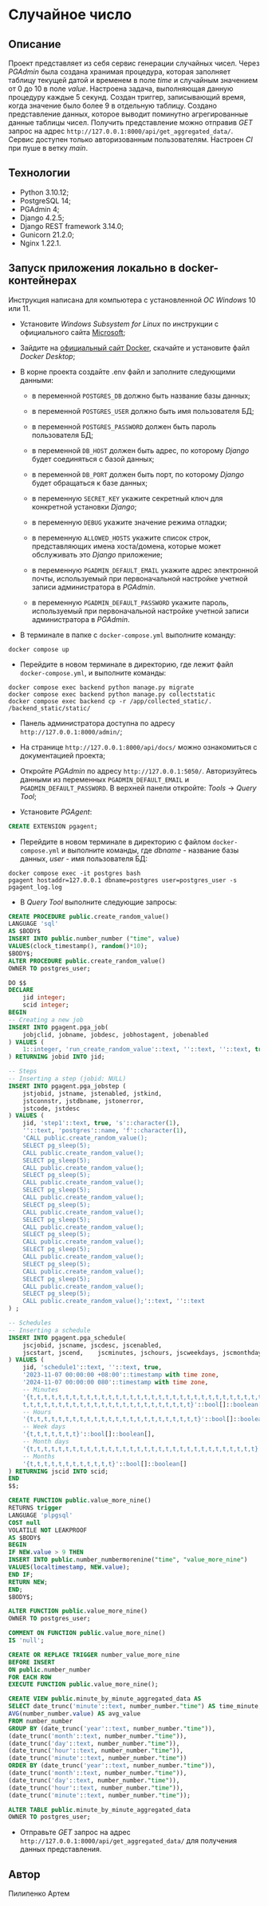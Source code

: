 # Случайное число

## Описание

Проект представляет из себя сервис генерации случайных чисел. Через _PGAdmin_
была создана хранимая процедура, которая заполняет таблицу текущей датой и
временем в поле _time_ и случайным значением от 0 до 10 в поле _value_.
Настроена задача, выполняющая данную процедуру каждые 5 секунд. Создан
триггер, записывающий время, когда значение было более 9 в отдельную таблицу.
Создано представление данных, которое выводит поминутно агрегированные данные
таблицы чисел. Получить представление можно отправив _GET_ запрос на адрес
`http://127.0.0.1:8000/api/get_aggregated_data/`. Сервис доступен только
авторизованным пользователям. Настроен _CI_ при пуше в ветку _main_.
 
## Технологии

- Python 3.10.12;
- PostgreSQL 14;
- PGAdmin 4;
- Django 4.2.5;
- Django REST framework 3.14.0;
- Gunicorn 21.2.0;
- Nginx 1.22.1.

## Запуск приложения локально в docker-контейнерах

Инструкция написана для компьютера с установленной _ОС Windows_ 10 или 11.

- Установите _Windows Subsystem for Linux_ по инструкции с официального сайта
[Microsoft](https://learn.microsoft.com/ru-ru/windows/wsl/install);

- Зайдите на
[официальный сайт Docker](https://www.docker.com/products/docker-desktop/),
скачайте и установите файл _Docker Desktop_;

- В корне проекта создайте .env файл и заполните следующими данными:

  - в переменной `POSTGRES_DB` должно быть название базы данных;

  - в переменной `POSTGRES_USER` должно быть имя пользователя БД;

  - в переменной `POSTGRES_PASSWORD` должен быть пароль пользователя БД;

  - в переменной `DB_HOST` должен быть адрес, по которому _Django_ будет
  соединяться с базой данных;

  - в переменной `DB_PORT` должен быть порт, по которому _Django_ будет
  обращаться к базе данных;

  - в переменную `SECRET_KEY` укажите секретный ключ для конкретной установки
  _Django_;

  - в переменную `DEBUG` укажите значение режима отладки;

  - в переменную `ALLOWED_HOSTS` укажите список строк, представляющих имена
  хоста/домена, которые может обслуживать это _Django_ приложение;

  - в переменную `PGADMIN_DEFAULT_EMAIL` укажите адрес электронной почты,
  используемый при первоначальной настройке учетной записи администратора в
  _PGAdmin_.

  - в переменную `PGADMIN_DEFAULT_PASSWORD` укажите пароль, используемый при
  первоначальной настройке учетной записи администратора в _PGAdmin_.

- В терминале в папке с `docker-compose.yml` выполните команду:

```text
docker compose up
```

- Перейдите в новом терминале в директорию, где лежит файл
`docker-compose.yml`, и выполните команды:

```text
docker compose exec backend python manage.py migrate
docker compose exec backend python manage.py collectstatic
docker compose exec backend cp -r /app/collected_static/. /backend_static/static/
```

- Панель администратора доступна по адресу `http://127.0.0.1:8000/admin/`;

- На странице `http://127.0.0.1:8000/api/docs/` можно ознакомиться с
документацией проекта;

- Откройте _PGAdmin_ по адресу `http://127.0.0.1:5050/`. Авторизуйтесь данными
из переменных `PGADMIN_DEFAULT_EMAIL` и `PGADMIN_DEFAULT_PASSWORD`. В верхней
панели откройте: _Tools_ -> _Query Tool_;

- Установите _PGAgent_:

```sql
CREATE EXTENSION pgagent;
```

- Перейдите в новом терминале в директорию с файлом `docker-compose.yml` и
выполните команды, где _dbname_ - название базы данных, _user_ - имя
пользователя БД:

```text
docker compose exec -it postgres bash
pgagent hostaddr=127.0.0.1 dbname=postgres user=postgres_user -s pgagent_log.log
```

- В _Query Tool_ выполните следующие запросы:

```sql
CREATE PROCEDURE public.create_random_value()
LANGUAGE 'sql'
AS $BODY$
INSERT INTO public.number_number ("time", value)
VALUES(clock_timestamp(), random()*10);
$BODY$;
ALTER PROCEDURE public.create_random_value()
OWNER TO postgres_user;
```

```sql
DO $$
DECLARE
    jid integer;
    scid integer;
BEGIN
-- Creating a new job
INSERT INTO pgagent.pga_job(
    jobjclid, jobname, jobdesc, jobhostagent, jobenabled
) VALUES (
    1::integer, 'run_create_random_value'::text, ''::text, ''::text, true
) RETURNING jobid INTO jid;

-- Steps
-- Inserting a step (jobid: NULL)
INSERT INTO pgagent.pga_jobstep (
    jstjobid, jstname, jstenabled, jstkind,
    jstconnstr, jstdbname, jstonerror,
    jstcode, jstdesc
) VALUES (
    jid, 'step1'::text, true, 's'::character(1),
    ''::text, 'postgres'::name, 'f'::character(1),
    'CALL public.create_random_value();
    SELECT pg_sleep(5);
    CALL public.create_random_value();
    SELECT pg_sleep(5);
    CALL public.create_random_value();
    SELECT pg_sleep(5);
    CALL public.create_random_value();
    SELECT pg_sleep(5);
    CALL public.create_random_value();
    SELECT pg_sleep(5);
    CALL public.create_random_value();
    SELECT pg_sleep(5);
    CALL public.create_random_value();
    SELECT pg_sleep(5);
    CALL public.create_random_value();
    SELECT pg_sleep(5);
    CALL public.create_random_value();
    SELECT pg_sleep(5);
    CALL public.create_random_value();
    SELECT pg_sleep(5);
    CALL public.create_random_value();
    SELECT pg_sleep(5);
    CALL public.create_random_value();'::text, ''::text
) ;

-- Schedules
-- Inserting a schedule
INSERT INTO pgagent.pga_schedule(
    jscjobid, jscname, jscdesc, jscenabled,
    jscstart, jscend,    jscminutes, jschours, jscweekdays, jscmonthdays, jscmonths
) VALUES (
    jid, 'schedule1'::text, ''::text, true,
    '2023-11-07 00:00:00 +08:00'::timestamp with time zone,
    '2024-11-07 00:00:00 080'::timestamp with time zone,
    -- Minutes
    '{t,t,t,t,t,t,t,t,t,t,t,t,t,t,t,t,t,t,t,t,t,t,t,t,t,t,t,t,t,t,t,t,t,t,t,t,
    t,t,t,t,t,t,t,t,t,t,t,t,t,t,t,t,t,t,t,t,t,t,t,t}'::bool[]::boolean[],
    -- Hours
    '{t,t,t,t,t,t,t,t,t,t,t,t,t,t,t,t,t,t,t,t,t,t,t,t}'::bool[]::boolean[],
    -- Week days
    '{t,t,t,t,t,t,t}'::bool[]::boolean[],
    -- Month days
    '{t,t,t,t,t,t,t,t,t,t,t,t,t,t,t,t,t,t,t,t,t,t,t,t,t,t,t,t,t,t,t,t}'::bool[]::boolean[],
    -- Months
    '{t,t,t,t,t,t,t,t,t,t,t,t}'::bool[]::boolean[]
) RETURNING jscid INTO scid;
END
$$;
```

```sql
CREATE FUNCTION public.value_more_nine()
RETURNS trigger
LANGUAGE 'plpgsql'
COST null
VOLATILE NOT LEAKPROOF
AS $BODY$
BEGIN
IF NEW.value > 9 THEN
INSERT INTO public.number_numbermorenine("time", "value_more_nine")
VALUES(localtimestamp, NEW.value);
END IF;
RETURN NEW;
END;
$BODY$;

ALTER FUNCTION public.value_more_nine()
OWNER TO postgres_user;

COMMENT ON FUNCTION public.value_more_nine()
IS 'null';
```

```sql
CREATE OR REPLACE TRIGGER number_value_more_nine
BEFORE INSERT
ON public.number_number
FOR EACH ROW
EXECUTE FUNCTION public.value_more_nine();
```

```sql
CREATE VIEW public.minute_by_minute_aggregated_data AS
SELECT date_trunc('minute'::text, number_number."time") AS time_minute,
AVG(number_number.value) AS avg_value
FROM number_number
GROUP BY (date_trunc('year'::text, number_number."time")),
(date_trunc('month'::text, number_number."time")),
(date_trunc('day'::text, number_number."time")),
(date_trunc('hour'::text, number_number."time")),
(date_trunc('minute'::text, number_number."time"))
ORDER BY (date_trunc('year'::text, number_number."time")),
(date_trunc('month'::text, number_number."time")),
(date_trunc('day'::text, number_number."time")),
(date_trunc('hour'::text, number_number."time")),
(date_trunc('minute'::text, number_number."time"));

ALTER TABLE public.minute_by_minute_aggregated_data
OWNER TO postgres_user; 
```

-  Отправьте _GET_ запрос на адрес
`http://127.0.0.1:8000/api/get_aggregated_data/` для получения данных
представления.

## Автор

Пилипенко Артем
